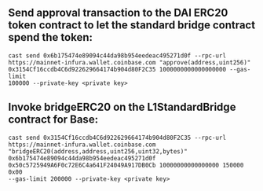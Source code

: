 ## Send approval transaction to the DAI ERC20 token contract to let the standard bridge contract spend the token:

```
cast send 0x6b175474e89094c44da98b954eedeac495271d0f --rpc-url
https://mainnet-infura.wallet.coinbase.com "approve(address,uint256)"
0x3154Cf16ccdb4C6d922629664174b904d80F2C35 1000000000000000000 --gas-limit
100000 --private-key <private key>
```

## Invoke bridgeERC20 on the L1StandardBridge contract for Base:

```
cast send 0x3154Cf16ccdb4C6d922629664174b904d80F2C35 --rpc-url
https://mainnet-infura.wallet.coinbase.com
"bridgeERC20(address,address,uint256,uint32,bytes)"
0x6b175474e89094c44da98b954eedeac495271d0f
0x50c5725949A6F0c72E6C4a641F24049A917DB0Cb 10000000000000000 150000 0x00
--gas-limit 200000 --private-key <private key>
```
